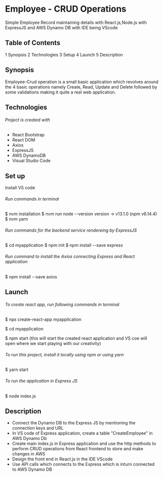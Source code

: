 # Employee - CRUD Operations

Simple Employee Record maintaining details with React.js,Node.js with ExpressJS and AWS Dynamo DB with IDE being VScode

## Table of Contents

1 Synopsis
2 Technologies
3 Setup
4 Launch
5 Description


## Synopsis

Employee-Crud operation is a small basic application which revolves around the 4 basic operations namely Create, Read, Update and Delete followed by some validations making it quite a real web application.

## Technologies
###### Project is created with

* React Bootstrap
* React DOM
* Axios
* ExpressJS
* AWS DynamoDB
* Visual Studio Code

## Set up

Install VS code

###### Run commands in terminal

$ nvm installation
$ nvm run node --version
version -> v13.1.0 (npm v6.14.4)
$ nvm yarn

###### Run commands for the backend service rendereing by ExpressJS

$ cd myapplication
$ npm init
$ npm install --save express

###### Run command to install the Axios connecting Express and React application

$ npm install --save axios

## Launch
###### To create react app, run following commands in terminal

$ npx create-react-app myapplication

$ cd myapplication

$ npm start (this will start the created react application and VS coe will open where we start playing with our creativity)

###### To run this project, install it locally using npm or using yarn

$ yarn start

###### To run the application in Express JS

$ node index.js

## Description

* Connect the Dynamo DB to the Express JS by mentioning the connection keys and URL
* In VS code of Express application, create a table "CreateEmployee" in AWS Dynamo Db
* Create main index.js in Express application and use the http methods to perform CRUD operations from React frontend to store and make changes in AWS
* Design the front end in React.js in the IDE VScode
* Use API calls which connects to the Express which is inturn connected to AWS Dynamo DB
